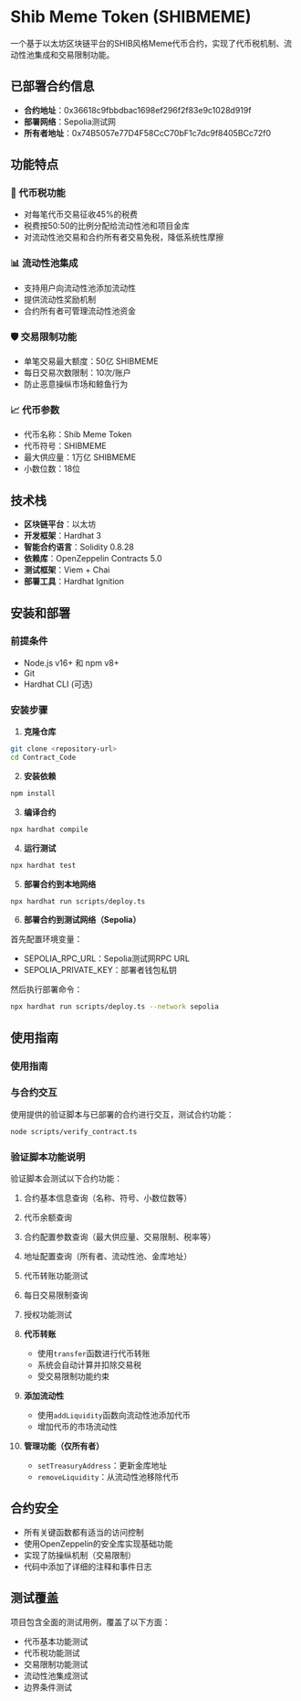 # Shib Meme Token (SHIBMEME)

一个基于以太坊区块链平台的SHIB风格Meme代币合约，实现了代币税机制、流动性池集成和交易限制功能。

## 已部署合约信息

- **合约地址**：0x36618c9fbbdbac1698ef296f2f83e9c1028d919f
- **部署网络**：Sepolia测试网
- **所有者地址**：0x74B5057e77D4F58CcC70bF1c7dc9f8405BCc72f0

## 功能特点

### 🔄 代币税功能
- 对每笔代币交易征收45%的税费
- 税费按50:50的比例分配给流动性池和项目金库
- 对流动性池交易和合约所有者交易免税，降低系统性摩擦

### 📊 流动性池集成
- 支持用户向流动性池添加流动性
- 提供流动性奖励机制
- 合约所有者可管理流动性池资金

### 🛡️ 交易限制功能
- 单笔交易最大额度：50亿 SHIBMEME
- 每日交易次数限制：10次/账户
- 防止恶意操纵市场和鲸鱼行为

### 📈 代币参数
- 代币名称：Shib Meme Token
- 代币符号：SHIBMEME
- 最大供应量：1万亿 SHIBMEME
- 小数位数：18位

## 技术栈

- **区块链平台**：以太坊
- **开发框架**：Hardhat 3
- **智能合约语言**：Solidity 0.8.28
- **依赖库**：OpenZeppelin Contracts 5.0
- **测试框架**：Viem + Chai
- **部署工具**：Hardhat Ignition

## 安装和部署

### 前提条件

- Node.js v16+ 和 npm v8+
- Git
- Hardhat CLI (可选)

### 安装步骤

1. **克隆仓库**

```bash
git clone <repository-url>
cd Contract_Code
```

2. **安装依赖**

```bash
npm install
```

3. **编译合约**

```bash
npx hardhat compile
```

4. **运行测试**

```bash
npx hardhat test
```

5. **部署合约到本地网络**

```bash
npx hardhat run scripts/deploy.ts
```

6. **部署合约到测试网络（Sepolia）**

首先配置环境变量：
- SEPOLIA_RPC_URL：Sepolia测试网RPC URL
- SEPOLIA_PRIVATE_KEY：部署者钱包私钥

然后执行部署命令：

```bash
npx hardhat run scripts/deploy.ts --network sepolia
```

## 使用指南

### 使用指南

### 与合约交互

使用提供的验证脚本与已部署的合约进行交互，测试合约功能：

```bash
node scripts/verify_contract.ts
```

### 验证脚本功能说明

验证脚本会测试以下合约功能：
1. 合约基本信息查询（名称、符号、小数位数等）
2. 代币余额查询
3. 合约配置参数查询（最大供应量、交易限制、税率等）
4. 地址配置查询（所有者、流动性池、金库地址）
5. 代币转账功能测试
6. 每日交易限制查询
7. 授权功能测试

1. **代币转账**
   - 使用`transfer`函数进行代币转账
   - 系统会自动计算并扣除交易税
   - 受交易限制功能约束

2. **添加流动性**
   - 使用`addLiquidity`函数向流动性池添加代币
   - 增加代币的市场流动性

3. **管理功能（仅所有者）**
   - `setTreasuryAddress`：更新金库地址
   - `removeLiquidity`：从流动性池移除代币

## 合约安全

- 所有关键函数都有适当的访问控制
- 使用OpenZeppelin的安全库实现基础功能
- 实现了防操纵机制（交易限制）
- 代码中添加了详细的注释和事件日志

## 测试覆盖

项目包含全面的测试用例，覆盖了以下方面：
- 代币基本功能测试
- 代币税功能测试
- 交易限制功能测试
- 流动性池集成测试
- 边界条件测试